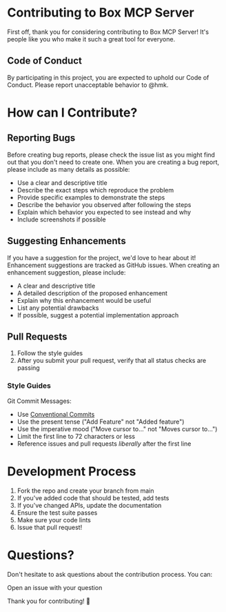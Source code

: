 # Contributing to Box MCP Server

First off, thank you for considering contributing to Box MCP Server! It's people like you who make it such a great tool for everyone.

## Code of Conduct

By participating in this project, you are expected to uphold our Code of Conduct. Please report unacceptable behavior to @hmk.


# How can I Contribute?

## Reporting Bugs

Before creating bug reports, please check the issue list as you might find out that you don't need to create one. When you are creating a bug report, please include as many details as possible:

* Use a clear and descriptive title
* Describe the exact steps which reproduce the problem
* Provide specific examples to demonstrate the steps
* Describe the behavior you observed after following the steps
* Explain which behavior you expected to see instead and why
* Include screenshots if possible

## Suggesting Enhancements

If you have a suggestion for the project, we'd love to hear about it! Enhancement suggestions are tracked as GitHub issues. When creating an enhancement suggestion, please include:

* A clear and descriptive title
* A detailed description of the proposed enhancement
* Explain why this enhancement would be useful
* List any potential drawbacks
* If possible, suggest a potential implementation approach

## Pull Requests

1. Follow the style guides
2. After you submit your pull request, verify that all status checks are passing

### Style Guides
Git Commit Messages:

* Use [Conventional Commits](https://www.conventionalcommits.org/en/v1.0.0/)
* Use the present tense ("Add Feature" not "Added feature")
* Use the imperative mood ("Move cursor to..." not "Moves cursor to...")
* Limit the first line to 72 characters or less
* Reference issues and pull requests *liberally* after the first line

# Development Process

1. Fork the repo and create your branch from main
2. If you've added code that should be tested, add tests
3. If you've changed APIs, update the documentation
4. Ensure the test suite passes
5. Make sure your code lints
6. Issue that pull request!

# Questions?
Don't hesitate to ask questions about the contribution process. You can:

Open an issue with your question

Thank you for contributing! 🎉
